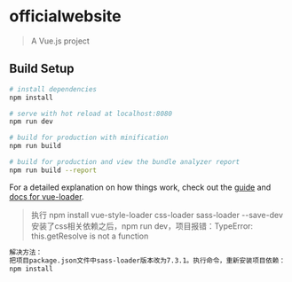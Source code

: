 # officialwebsite

> A Vue.js project

## Build Setup

``` bash
# install dependencies
npm install

# serve with hot reload at localhost:8080
npm run dev

# build for production with minification
npm run build

# build for production and view the bundle analyzer report
npm run build --report
```

For a detailed explanation on how things work, check out the [guide](http://vuejs-templates.github.io/webpack/) and [docs for vue-loader](http://vuejs.github.io/vue-loader).

> 执行 npm install vue-style-loader css-loader sass-loader --save-dev 安装了css相关依赖之后，npm run dev，项目报错：TypeError: this.getResolve is not a function
``` bash
解决方法：
把项目package.json文件中sass-loader版本改为7.3.1。执行命令，重新安装项目依赖：
npm install
```
